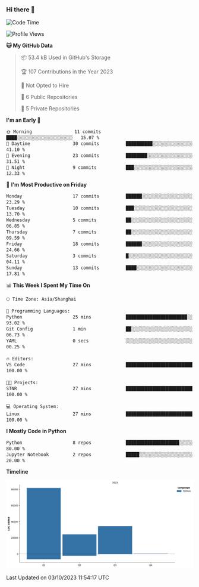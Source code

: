 ### Hi there 👋

<!--
**huayuan4396/huayuan4396** is a ✨ _special_ ✨ repository because its `README.md` (this file) appears on your GitHub profile.

Here are some ideas to get you started:

- 🔭 I’m currently working on ...
- 🌱 I’m currently learning ...
- 👯 I’m looking to collaborate on ...
- 🤔 I’m looking for help with ...
- 💬 Ask me about ...
- 📫 How to reach me: ...
- 😄 Pronouns: ...
- ⚡ Fun fact: ...
-->

<!--START_SECTION:waka-->
![Code Time](http://img.shields.io/badge/Code%20Time-11%20hrs%2032%20mins-blue)

![Profile Views](http://img.shields.io/badge/Profile%20Views-0-blue)

**🐱 My GitHub Data** 

> 📦 53.4 kB Used in GitHub's Storage 
 > 
> 🏆 107 Contributions in the Year 2023
 > 
> 🚫 Not Opted to Hire
 > 
> 📜 6 Public Repositories 
 > 
> 🔑 5 Private Repositories 
 > 
**I'm an Early 🐤** 

```text
🌞 Morning                11 commits          ████░░░░░░░░░░░░░░░░░░░░░   15.07 % 
🌆 Daytime                30 commits          ██████████░░░░░░░░░░░░░░░   41.10 % 
🌃 Evening                23 commits          ████████░░░░░░░░░░░░░░░░░   31.51 % 
🌙 Night                  9 commits           ███░░░░░░░░░░░░░░░░░░░░░░   12.33 % 
```
📅 **I'm Most Productive on Friday** 

```text
Monday                   17 commits          ██████░░░░░░░░░░░░░░░░░░░   23.29 % 
Tuesday                  10 commits          ███░░░░░░░░░░░░░░░░░░░░░░   13.70 % 
Wednesday                5 commits           ██░░░░░░░░░░░░░░░░░░░░░░░   06.85 % 
Thursday                 7 commits           ██░░░░░░░░░░░░░░░░░░░░░░░   09.59 % 
Friday                   18 commits          ██████░░░░░░░░░░░░░░░░░░░   24.66 % 
Saturday                 3 commits           █░░░░░░░░░░░░░░░░░░░░░░░░   04.11 % 
Sunday                   13 commits          ████░░░░░░░░░░░░░░░░░░░░░   17.81 % 
```


📊 **This Week I Spent My Time On** 

```text
🕑︎ Time Zone: Asia/Shanghai

💬 Programming Languages: 
Python                   25 mins             ███████████████████████░░   93.02 % 
Git Config               1 min               ██░░░░░░░░░░░░░░░░░░░░░░░   06.73 % 
YAML                     0 secs              ░░░░░░░░░░░░░░░░░░░░░░░░░   00.25 % 

🔥 Editors: 
VS Code                  27 mins             █████████████████████████   100.00 % 

🐱‍💻 Projects: 
STNR                     27 mins             █████████████████████████   100.00 % 

💻 Operating System: 
Linux                    27 mins             █████████████████████████   100.00 % 
```

**I Mostly Code in Python** 

```text
Python                   8 repos             ████████████████████░░░░░   80.00 % 
Jupyter Notebook         2 repos             █████░░░░░░░░░░░░░░░░░░░░   20.00 % 
```



**Timeline**

![Lines of Code chart](https://raw.githubusercontent.com/huayuan4396/huayuan4396/main/assets/bar_graph.png)


 Last Updated on 03/10/2023 11:54:17 UTC
<!--END_SECTION:waka-->

